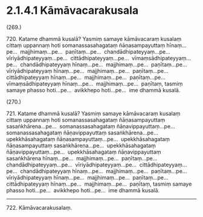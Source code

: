 # 2.1.4.1 Kāmāvacarakusala

(269.)

720\. Katame dhammā kusalā? Yasmiṃ samaye kāmāvacaraṃ kusalaṃ cittaṃ uppannaṃ hoti somanassasahagataṃ ñāṇasampayuttaṃ hīnaṃ…pe…  majjhimaṃ…pe…  paṇītaṃ…pe…  chandādhipateyyaṃ…pe…  vīriyādhipateyyaṃ…pe…  cittādhipateyyaṃ…pe…  vīmaṃsādhipateyyaṃ…pe…  chandādhipateyyaṃ hīnaṃ…pe…  majjhimaṃ…pe…  paṇītaṃ…pe…  vīriyādhipateyyaṃ hīnaṃ…pe…  majjhimaṃ…pe…  paṇītaṃ…pe…  cittādhipateyyaṃ hīnaṃ…pe…  majjhimaṃ…pe…  paṇītaṃ…pe…  vīmaṃsādhipateyyaṃ hīnaṃ…pe…  majjhimaṃ…pe…  paṇītaṃ, tasmiṃ samaye phasso hoti…pe…  avikkhepo hoti…pe…  ime dhammā kusalā.

(270.)

721\. Katame dhammā kusalā? Yasmiṃ samaye kāmāvacaraṃ kusalaṃ cittaṃ uppannaṃ hoti somanassasahagataṃ ñāṇasampayuttaṃ sasaṅkhārena…pe…  somanassasahagataṃ ñāṇavippayuttaṃ…pe…  somanassasahagataṃ ñāṇavippayuttaṃ sasaṅkhārena…pe…  upekkhāsahagataṃ ñāṇasampayuttaṃ…pe…  upekkhāsahagataṃ ñāṇasampayuttaṃ sasaṅkhārena…pe…  upekkhāsahagataṃ ñāṇavippayuttaṃ…pe…  upekkhāsahagataṃ ñāṇavippayuttaṃ sasaṅkhārena hīnaṃ…pe…  majjhimaṃ…pe…  paṇītaṃ…pe…  chandādhipateyyaṃ…pe…  vīriyādhipateyyaṃ…pe…  cittādhipateyyaṃ…pe…  chandādhipateyyaṃ hīnaṃ…pe…  majjhimaṃ…pe…  paṇītaṃ…pe…  vīriyādhipateyyaṃ hīnaṃ…pe…  majjhimaṃ…pe…  paṇītaṃ…pe…  cittādhipateyyaṃ hīnaṃ…pe…  majjhimaṃ…pe…  paṇītaṃ, tasmiṃ samaye phasso hoti…pe…  avikkhepo hoti…pe…  ime dhammā kusalā.

---

722\. Kāmāvacarakusalaṃ.
